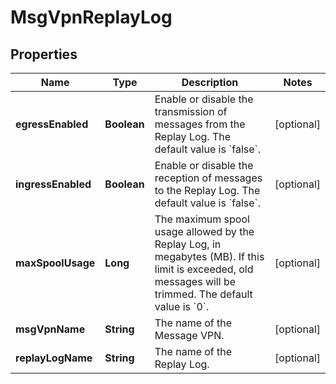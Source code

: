 
# MsgVpnReplayLog

## Properties
Name | Type | Description | Notes
------------ | ------------- | ------------- | -------------
**egressEnabled** | **Boolean** | Enable or disable the transmission of messages from the Replay Log. The default value is &#x60;false&#x60;. |  [optional]
**ingressEnabled** | **Boolean** | Enable or disable the reception of messages to the Replay Log. The default value is &#x60;false&#x60;. |  [optional]
**maxSpoolUsage** | **Long** | The maximum spool usage allowed by the Replay Log, in megabytes (MB). If this limit is exceeded, old messages will be trimmed. The default value is &#x60;0&#x60;. |  [optional]
**msgVpnName** | **String** | The name of the Message VPN. |  [optional]
**replayLogName** | **String** | The name of the Replay Log. |  [optional]



